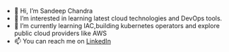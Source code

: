 - 👋 Hi, I’m Sandeep Chandra
- 👀 I’m interested in learning latest cloud technologies and DevOps tools.  
- 🌱 I’m currently learning IAC,building kubernetes operators and explore public cloud providers like AWS
- 📫 You can reach me on [LinkedIn](https://www.linkedin.com/in/sandeep-c-reddy/)

<!---
sandcr6/sandcr6 is a ✨ special ✨ repository because its `README.md` (this file) appears on your GitHub profile.
You can click the Preview link to take a look at your changes.
--->

